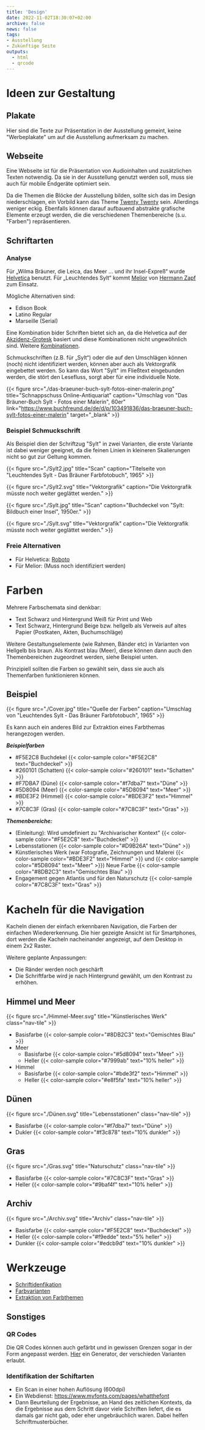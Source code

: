 ```yaml
---
title: 'Design'
date: 2022-11-02T18:30:07+02:00
archive: false
news: false
tags:
- Ausstellung
- Zukünftige Seite
outputs:
  - html
  - qrcode
---
```


# Ideen zur Gestaltung

## Plakate

Hier sind die Texte zur Präsentation in der Ausstellung gemeint, keine "Werbeplakate" um auf die Ausstellung aufmerksam zu machen.

## Webseite

Eine Webseite ist für die Präsentation von Audioinhalten und zusätzlichen Texten notwendig. Da sie in der Ausstellung genutzt werden soll, muss sie auch für mobile Endgeräte optimiert sein.

Da die Themen die Blöcke der Ausstellung bilden, sollte sich das im Design niederschlagen, ein Vorbild kann das Theme [Twenty Twenty](https://github.com/themefisher/twenty-twenty-hugo) sein. Allerdings weniger eckig. Ebenfalls können darauf aufbauend abstrakte grafische Elemente erzeugt werden, die die verschiedenen Themenbereiche (s.u. "Farben") repräsentieren.

## Schriftarten

### Analyse
Für „Wilma Bräuner, die Leica, das Meer ... und ihr Insel-Expreß“ wurde [Helvetica](https://de.wikipedia.org/wiki/Helvetica_(Schriftart)) benutzt.
Für „Leuchtendes Sylt“ kommt [Melior](https://www.typografie.info/3/Schriften/fonts.html/melior-r618/) von [Hermann Zapf](https://de.wikipedia.org/wiki/Hermann_Zapf) zum Einsatz.

Mögliche Alternativen sind:
 * Edison Book
 * Latino Regular
 * Marseille (Serial)

Eine Kombination bider Schriften bietet sich an, da die Helvetica auf der [Akzidenz-Grotesk](https://de.wikipedia.org/wiki/Akzidenz-Grotesk) basiert und diese Kombinationen nicht ungewöhnlich sind. Weitere [Kombinationen](https://fontsinuse.com/typefaces/3357/melior).

Schmuckschriften (z.B. für „Sylt“) oder die auf den Umschlägen können (noch) nicht identifiziert werden, können aber auch als Vektorgrafik eingebettet werden. So kann das Wort "Sylt" im Fließtext eingebunden werden, die stört den Lesefluss, sorgt aber für eine individuelle Note.

{{< figure src="./das-braeuner-buch-sylt-fotos-einer-malerin.png" title="Schnappschuss Online-Antiquariat" caption="Umschlag von \"Das Bräuner-Buch Sylt - Fotos einer Malerin\", 60er" link="https://www.buchfreund.de/de/d/p/103491836/das-braeuner-buch-sylt-fotos-einer-malerin" target="_blank" >}}

### Beispiel Schmuckschrift

Als Beispiel dien der Schriftzug "Sylt" in zwei Varianten, die erste Variante ist dabei weniger geeignet, da die feinen Linien in kleineren Skalierungen nicht so gut zur Geltung kommen.

{{< figure src="./Sylt2.jpg" title="Scan" caption="Titelseite von \"Leuchtendes Sylt - Das Bräuner Farbfotobuch\", 1965" >}}

{{< figure src="./Sylt2.svg" title="Vektorgrafik" caption="Die Vektorgrafik müsste noch weiter geglättet werden." >}}

{{< figure src="./Sylt.jpg" title="Scan" caption="Buchdeckel von \"Sylt: Bildbuch einer Insel\", 1950er." >}}

{{< figure src="./Sylt.svg" title="Vektorgrafik" caption="Die Vektorgrafik müsste noch weiter geglättet werden." >}}


### Freie Alternativen

 * Für Helvetica: [Roboto](https://fonts.google.com/specimen/Roboto)
 * Für Melior: (Muss noch identifiziert werden)

# Farben

Mehrere Farbschemata sind denkbar:
 * Text Schwarz und Hintergrund Weiß für Print und Web
 * Text Schwarz, Hintergrund Beige bzw. hellgelb als Verweis auf altes Papier (Postkaten, Akten, Buchumschläge)

Weitere Gestaltungselemente (wie Rahmen, Bänder etc) in Varianten von Hellgelb bis braun. Als Kontrast blau (Meer), diese können dann auch den Themenbereichen zugeordnet werden, siehe Beispiel unten.

Prinzipiell sollten die Farben so gewählt sein, dass sie auch als Themenfarben funktionieren können.

## Beispiel
{{< figure src="./Cover.jpg" title="Quelle der Farben" caption="Umschlag von \"Leuchtendes Sylt - Das Bräuner Farbfotobuch\", 1965" >}}

Es kann auch ein anderes Bild zur Extraktion eines Farbthemas herangezogen werden.

***Beispielfarben***
  * #F5E2C8 Buchdekel {{< color-sample color="#F5E2C8" text="Buchdeckel" >}}
  * #260101 (Schatten) {{< color-sample color="#260101" text="Schatten" >}}
  * #F7DBA7 (Düne) {{< color-sample color="#f7dba7" text="Düne" >}}
  * #5D8094 (Meer) {{< color-sample color="#5D8094" text="Meer" >}}
  * #BDE3F2 (Himmel) {{< color-sample color="#BDE3F2" text="Himmel" >}}
  * #7C8C3F (Gras) {{< color-sample color="#7C8C3F" text="Gras" >}}

***Themenbereiche:***
* (Einleitung): Wird umdefiniert zu "Archivarischer Kontext" {{< color-sample color="#F5E2C8" text="Buchdeckel" >}}
* Lebensstationen {{< color-sample color="#D9B26A" text="Düne" >}}
* Künstlerisches Werk (war Fotografie, Zeichnungen und Malerei {{< color-sample color="#BDE3F2" text="Himmel" >}} und {{< color-sample color="#5D8094" text="Meer" >}}) Neue Farbe {{< color-sample color="#8DB2C3" text="Gemischtes Blau" >}}
* Engagement gegen Atlantis und für den Naturschutz {{< color-sample color="#7C8C3F" text="Gras" >}}

# Kacheln für die Navigation
Kacheln dienen der einfach erkennbaren Navigation, die Farben der einfachen Wiedererkennung. Die hier gezeigte Ansicht ist für Smartphones, dort werden die Kacheln nacheinander angezeigt, auf dem Desktop in einem 2x2 Raster.

Weitere geplante Anpassungen:
* Die Ränder werden noch geschärft
* Die Schriftfarbe wird je nach Hintergrund gewählt, um den Kontrast zu erhöhen.

## Himmel und Meer
{{< figure src="./Himmel-Meer.svg" title="Künstlerisches Werk" class="nav-tile" >}}
* Basisfarbe {{< color-sample color="#8DB2C3" text="Gemischtes Blau" >}}
* Meer
  * Basisfarbe {{< color-sample color="#5d8094" text="Meer" >}}
  * Heller {{< color-sample color="#7999ab" text="10% heller" >}}
* Himmel
  * Basisfarbe {{< color-sample color="#bde3f2" text="Himmel" >}}
  * Heller {{< color-sample color="#e8f5fa" text="10% heller" >}}

## Dünen
{{< figure src="./Dünen.svg" title="Lebensstationen" class="nav-tile" >}}
* Basisfarbe {{< color-sample color="#f7dba7" text="Düne" >}}
* Dukler {{< color-sample color="#f3c878" text="10% dunkler" >}}

## Gras
{{< figure src="./Gras.svg" title="Naturschutz" class="nav-tile" >}}
* Basisfarbe  {{< color-sample color="#7C8C3F" text="Gras" >}}
* Heller {{< color-sample color="#9baf4f" text="10% heller" >}}

## Archiv
{{< figure src="./Archiv.svg" title="Archiv" class="nav-tile" >}}
* Basisfarbe {{< color-sample color="#F5E2C8" text="Buchdeckel" >}}
* Heller {{< color-sample color="#f9edde" text="5% heller" >}}
* Dunkler {{< color-sample color="#edcb9d" text="10% dunkler" >}}

# Werkzeuge
* [Schriftidenfikation](https://www.myfonts.com/pages/whatthefont)
* [Farbvarianten](http://scg.ar-ch.org/)
* [Extraktion von Farbthemen](https://color.adobe.com/de/create/image)

## Sonstiges

### QR Codes

Die QR Codes können auch gefärbt und in gewissen Grenzen sogar in der Form angepasst werden. [Hier](https://www.qrcode-monkey.com/) ein Generator, der verschieden Varianten erlaubt.

### Identifikation der Schiftarten
* Ein Scan in einer hohen Auflösung (600dpi)
* Ein Webdienst: https://www.myfonts.com/pages/whatthefont
* Dann Beurteilung der Ergebnisse, an Hand des zeitlichen Kontexts, da die Ergebnisse aus dem Schritt davor viele Schriften liefert, die es damals gar nicht gab, oder eher ungebräuchlich waren. Dabei helfen Schriftmusterbücher.

